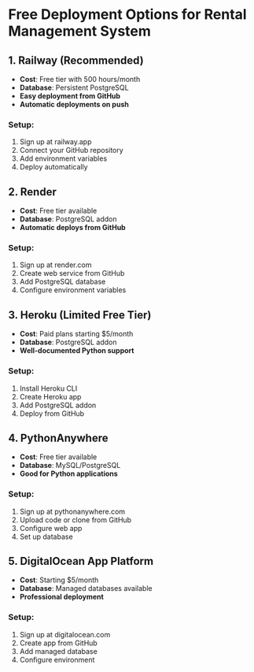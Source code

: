 # Free Deployment Options for Rental Management System

## 1. Railway (Recommended)

- **Cost**: Free tier with 500 hours/month
- **Database**: Persistent PostgreSQL
- **Easy deployment from GitHub**
- **Automatic deployments on push**

### Setup:

1. Sign up at railway.app
2. Connect your GitHub repository
3. Add environment variables
4. Deploy automatically

## 2. Render

- **Cost**: Free tier available
- **Database**: PostgreSQL addon
- **Automatic deploys from GitHub**

### Setup:

1. Sign up at render.com
2. Create web service from GitHub
3. Add PostgreSQL database
4. Configure environment variables

## 3. Heroku (Limited Free Tier)

- **Cost**: Paid plans starting $5/month
- **Database**: PostgreSQL addon
- **Well-documented Python support**

### Setup:

1. Install Heroku CLI
2. Create Heroku app
3. Add PostgreSQL addon
4. Deploy from GitHub

## 4. PythonAnywhere

- **Cost**: Free tier available
- **Database**: MySQL/PostgreSQL
- **Good for Python applications**

### Setup:

1. Sign up at pythonanywhere.com
2. Upload code or clone from GitHub
3. Configure web app
4. Set up database

## 5. DigitalOcean App Platform

- **Cost**: Starting $5/month
- **Database**: Managed databases available
- **Professional deployment**

### Setup:

1. Sign up at digitalocean.com
2. Create app from GitHub
3. Add managed database
4. Configure environment

